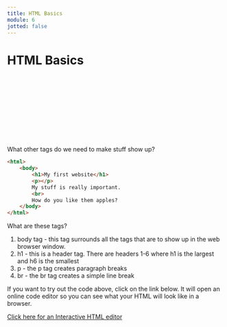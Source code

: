 ```yaml
---
title: HTML Basics
module: 6
jotted: false
---
```


# HTML Basics

<!-- video -->
<div class="embed-responsive embed-responsive-16by9"><iframe class="embed-responsive-item" src="" frameborder="0" allowfullscreen></iframe></div>

What other tags do we need to make stuff show up?

```html
<html>
    <body>
        <h1>My first website</h1>
        <p></p>
        My stuff is really important.
        <br>
        How do you like them apples?
    </body>
</html>
```

What are these tags?

1. body tag - this tag surrounds all the tags that are to show up in the web browser window.
2. h1 - this is a header tag. There are headers 1-6 where h1 is the largest and h6 is the smallest
3. p - the p tag creates paragraph breaks
4. br - the br tag creates a simple line break

If you want to try out the code above, click on the link below. It will open an online code editor so you can see what your HTML will look like in a browser.

<a href='http://www.silverleaf-consulting.com/CodeEditor/' target="_new">Click here for an Interactive HTML editor</a>